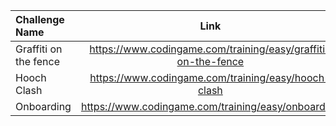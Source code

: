 |Challenge Name|Link|
|:-------------|:----:|
|Graffiti on the fence|https://www.codingame.com/training/easy/graffiti-on-the-fence|
|Hooch Clash|https://www.codingame.com/training/easy/hooch-clash|
|Onboarding|https://www.codingame.com/training/easy/onboarding|
